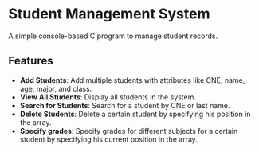 # Student Management System

A simple console-based C program to manage student records.

## Features

- **Add Students**: Add multiple students with attributes like CNE, name, age, major, and class.
- **View All Students**: Display all students in the system.
- **Search for Students**: Search for a student by CNE or last name.
- **Delete Students**: Delete a certain student by specifying his position in the array.
- **Specify grades**: Specify grades for different subjects for a certain student by specifying his current position in the array.
